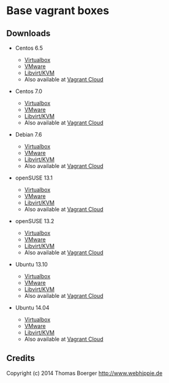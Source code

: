 # Base vagrant boxes


## Downloads

* Centos 6.5
  * [Virtualbox](http://vagrant.webhippie.de/centos-6.5-virtualbox-1.0.0.box)
  * [VMware](http://vagrant.webhippie.de/centos-6.5-vmware-1.0.0.box)
  * [Libvirt/KVM](http://vagrant.webhippie.de/centos-6.5-libvirt-1.0.0.box)
  * Also available at [Vagrant Cloud](https://vagrantcloud.com/webhippie/boxes/centos-6.5)

* Centos 7.0
  * [Virtualbox](http://vagrant.webhippie.de/centos-7.0-virtualbox-1.0.0.box)
  * [VMware](http://vagrant.webhippie.de/centos-7.0-vmware-1.0.0.box)
  * [Libvirt/KVM](http://vagrant.webhippie.de/centos-7.0-libvirt-1.0.0.box)
  * Also available at [Vagrant Cloud](https://vagrantcloud.com/webhippie/boxes/centos-7.0)

* Debian 7.6
  * [Virtualbox](http://vagrant.webhippie.de/debian-7.6-virtualbox-1.0.0.box)
  * [VMware](http://vagrant.webhippie.de/debian-7.6-vmware-1.0.0.box)
  * [Libvirt/KVM](http://vagrant.webhippie.de/debian-7.6-libvirt-1.0.0.box)
  * Also available at [Vagrant Cloud](https://vagrantcloud.com/webhippie/boxes/debian-7.6)

* openSUSE 13.1
  * [Virtualbox](http://vagrant.webhippie.de/opensuse-13.1-virtualbox-1.0.0.box)
  * [VMware](http://vagrant.webhippie.de/opensuse-13.1-vmware-1.0.0.box)
  * [Libvirt/KVM](http://vagrant.webhippie.de/opensuse-13.1-libvirt-1.0.0.box)
  * Also available at [Vagrant Cloud](https://vagrantcloud.com/webhippie/boxes/opensuse-13.1)

* openSUSE 13.2
  * [Virtualbox](http://vagrant.webhippie.de/opensuse-13.2-virtualbox-1.0.0.box)
  * [VMware](http://vagrant.webhippie.de/opensuse-13.2-vmware-1.0.0.box)
  * [Libvirt/KVM](http://vagrant.webhippie.de/opensuse-13.2-libvirt-1.0.0.box)
  * Also available at [Vagrant Cloud](https://vagrantcloud.com/webhippie/boxes/opensuse-13.2)

* Ubuntu 13.10
  * [Virtualbox](http://vagrant.webhippie.de/ubuntu-13.10-virtualbox-1.0.0.box)
  * [VMware](http://vagrant.webhippie.de/ubuntu-13.10-vmware-1.0.0.box)
  * [Libvirt/KVM](http://vagrant.webhippie.de/ubuntu-13.10-libvirt-1.0.0.box)
  * Also available at [Vagrant Cloud](https://vagrantcloud.com/webhippie/boxes/ubuntu-13.10)

* Ubuntu 14.04
  * [Virtualbox](http://vagrant.webhippie.de/ubuntu-14.04-virtualbox-1.0.0.box)
  * [VMware](http://vagrant.webhippie.de/ubuntu-14.04-vmware-1.0.0.box)
  * [Libvirt/KVM](http://vagrant.webhippie.de/ubuntu-14.04-libvirt-1.0.0.box)
  * Also available at [Vagrant Cloud](https://vagrantcloud.com/webhippie/boxes/ubuntu-14.04)


## Credits

Copyright (c) 2014 Thomas Boerger <http://www.webhippie.de>
